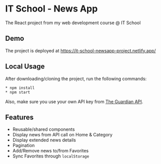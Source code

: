 # IT School - News App

The React project from my web development course @ IT School

## Demo

The project is deployed at https://it-school-newsapp-project.netlify.app/

## Local Usage

After downloading/cloning the project, run the following commands: 

```
* npm install
* npm start
```

Also, make sure you use your own API key from [The Guardian API](https://open-platform.theguardian.com/documentation/).

## Features

- Reusable/shared components
- Display news from API call on Home & Category
- Display extended news details
- Pagination
- Add/Remove news to/from Favorites
- Sync Favorites through `localStorage`
